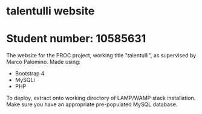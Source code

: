 # talentulli website
# Student number: 10585631

The website for the PROC project, working title "talentulli", as supervised by Marco Palomino.
Made using:

* Bootstrap 4
* MySQLi
* PHP

To deploy, extract onto working directory of LAMP/WAMP stack installation.
Make sure you have an appropriate pre-populated MySQL database.
